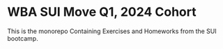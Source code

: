 # WBA SUI Move Q1, 2024 Cohort

This is the monorepo Containing Exercises and Homeworks from the SUI bootcamp.
